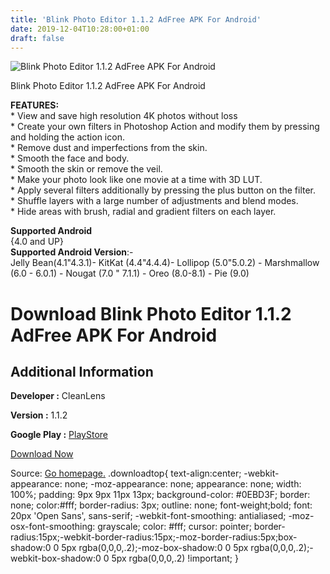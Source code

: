 ```yaml
---
title: 'Blink Photo Editor 1.1.2 AdFree APK For Android'
date: 2019-12-04T10:28:00+01:00
draft: false
---
```


![Blink Photo Editor 1.1.2 AdFree APK For Android](https://i0.wp.com/apkhome.net/wp-content/uploads/2019/12/Blink-Photo-Editor-1.1.2-AdFree.png "Blink Photo Editor 1.1.2 AdFree APK For Android")

  

Blink Photo Editor 1.1.2 AdFree APK For Android

**FEATURES:**  
\* View and save high resolution 4K photos without loss  
\* Create your own filters in Photoshop Action and modify them by pressing and holding the action icon.  
\* Remove dust and imperfections from the skin.  
\* Smooth the face and body.  
\* Smooth the skin or remove the veil.  
\* Make your photo look like one movie at a time with 3D LUT.  
\* Apply several filters additionally by pressing the plus button on the filter.  
\* Shuffle layers with a large number of adjustments and blend modes.  
\* Hide areas with brush, radial and gradient filters on each layer.

**Supported Android**  
{4.0 and UP}  
**Supported Android Version**:-  
Jelly Bean(4.1"4.3.1)- KitKat (4.4"4.4.4)- Lollipop (5.0"5.0.2) - Marshmallow (6.0 - 6.0.1) - Nougat (7.0 " 7.1.1) - Oreo (8.0-8.1) - Pie (9.0)

Download Blink Photo Editor 1.1.2 AdFree APK For Android
========================================================

Additional Information
----------------------

**Developer :** CleanLens

**Version :** 1.1.2

**Google Play :** [PlayStore](https://play.google.com/store/apps/details?id=photo.engine.blink&hl=en)

  

[Download Now](https://store4app.co/post/blink-photo-editor-1-1-2-adfree-apk-for-android_1575451400)

  
Source: [Go homepage.](https://store4app.co/post/blink-photo-editor-1-1-2-adfree-apk-for-android_1575451400) .downloadtop{ text-align:center; -webkit-appearance: none; -moz-appearance: none; appearance: none; width: 100%; padding: 9px 9px 11px 13px; background-color: #0EBD3F; border: none; color:#fff; border-radius: 3px; outline: none; font-weight;bold; font: 20px 'Open Sans', sans-serif; -webkit-font-smoothing: antialiased; -moz-osx-font-smoothing: grayscale; color: #fff; cursor: pointer; border-radius:15px;-webkit-border-radius:15px;-moz-border-radius:5px;box-shadow:0 0 5px rgba(0,0,0,.2);-moz-box-shadow:0 0 5px rgba(0,0,0,.2);-webkit-box-shadow:0 0 5px rgba(0,0,0,.2) !important; }
